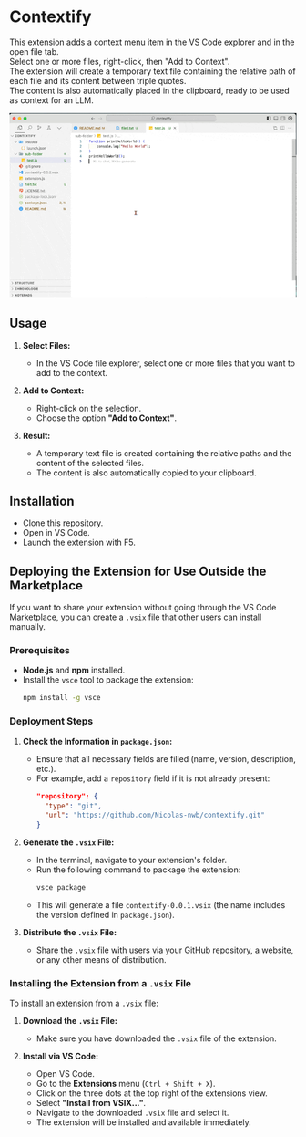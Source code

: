 # Contextify
This extension adds a context menu item in the VS Code explorer and in the open file tab.  
Select one or more files, right-click, then "Add to Context".  
The extension will create a temporary text file containing the relative path of each file and its content between triple quotes.  
The content is also automatically placed in the clipboard, ready to be used as context for an LLM.

![alt text](assets/how-to-use.gif)
## Usage
1. **Select Files:**
   - In the VS Code file explorer, select one or more files that you want to add to the context.

2. **Add to Context:**
   - Right-click on the selection.
   - Choose the option **"Add to Context"**.

3. **Result:**
   - A temporary text file is created containing the relative paths and the content of the selected files.
   - The content is also automatically copied to your clipboard.

## Installation
- Clone this repository.
- Open in VS Code.
- Launch the extension with F5.
## Deploying the Extension for Use Outside the Marketplace
If you want to share your extension without going through the VS Code Marketplace, you can create a `.vsix` file that other users can install manually.

### Prerequisites
- **Node.js** and **npm** installed.
- Install the `vsce` tool to package the extension:
  ```bash
  npm install -g vsce
  ```

### Deployment Steps
1. **Check the Information in `package.json`:**
   - Ensure that all necessary fields are filled (name, version, description, etc.).
   - For example, add a `repository` field if it is not already present:
     ```json
     "repository": {
       "type": "git",
       "url": "https://github.com/Nicolas-nwb/contextify.git"
     }
     ```

2. **Generate the `.vsix` File:**
   - In the terminal, navigate to your extension's folder.
   - Run the following command to package the extension:
     ```bash
     vsce package
     ```
   - This will generate a file `contextify-0.0.1.vsix` (the name includes the version defined in `package.json`).

3. **Distribute the `.vsix` File:**
   - Share the `.vsix` file with users via your GitHub repository, a website, or any other means of distribution.

### Installing the Extension from a `.vsix` File
To install an extension from a `.vsix` file:

1. **Download the `.vsix` File:**
   - Make sure you have downloaded the `.vsix` file of the extension.

2. **Install via VS Code:**
   - Open VS Code.
   - Go to the **Extensions** menu (`Ctrl + Shift + X`).
   - Click on the three dots at the top right of the extensions view.
   - Select **"Install from VSIX..."**.
   - Navigate to the downloaded `.vsix` file and select it.
   - The extension will be installed and available immediately.
